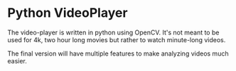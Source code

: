 # Python VideoPlayer
The video-player is written in python using OpenCV. It's not meant to be used for 4k, two hour long movies but rather to watch minute-long videos.

The final version will have multiple features to make analyzing videos much easier.
